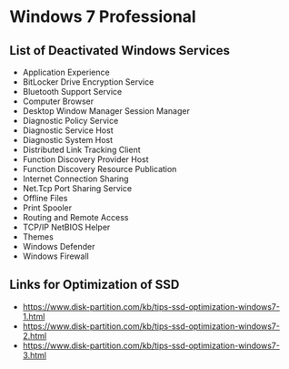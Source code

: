 # Windows 7 Professional

## List of Deactivated Windows Services

* Application Experience
* BitLocker Drive Encryption Service
* Bluetooth Support Service
* Computer Browser
* Desktop Window Manager Session Manager
* Diagnostic Policy Service
* Diagnostic Service Host
* Diagnostic System Host
* Distributed Link Tracking Client
* Function Discovery Provider Host
* Function Discovery Resource Publication
* Internet Connection Sharing
* Net.Tcp Port Sharing Service
* Offline Files
* Print Spooler
* Routing and Remote Access
* TCP/IP NetBIOS Helper
* Themes
* Windows Defender
* Windows Firewall

## Links for Optimization of SSD

* https://www.disk-partition.com/kb/tips-ssd-optimization-windows7-1.html
* https://www.disk-partition.com/kb/tips-ssd-optimization-windows7-2.html
* https://www.disk-partition.com/kb/tips-ssd-optimization-windows7-3.html
